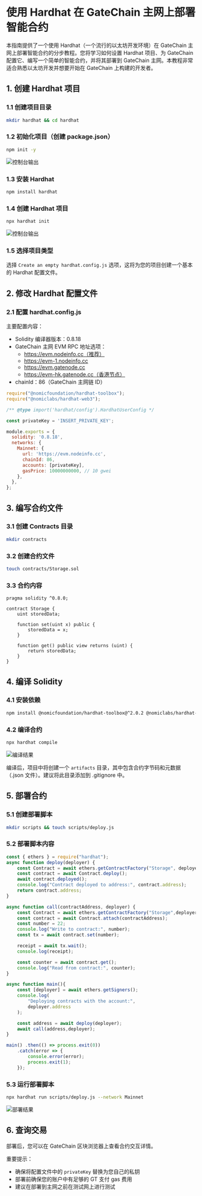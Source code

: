 # 使用 Hardhat 在 GateChain 主网上部署智能合约

本指南提供了一个使用 Hardhat（一个流行的以太坊开发环境）在 GateChain 主网上部署智能合约的分步教程。您将学习如何设置 Hardhat 项目、为 GateChain 配置它、编写一个简单的智能合约，并将其部署到 GateChain 主网。本教程非常适合熟悉以太坊开发并想要开始在 GateChain 上构建的开发者。

## 1. 创建 Hardhat 项目

### 1.1 创建项目目录
```bash
mkdir hardhat && cd hardhat
```

### 1.2 初始化项目（创建 package.json）
```bash
npm init -y
```
![控制台输出](../../.gitbook/assets/images/init_package.png)


### 1.3 安装 Hardhat
```bash
npm install hardhat
```

### 1.4 创建 Hardhat 项目
```bash
npx hardhat init
```
![控制台输出](../../.gitbook/assets/images/init_hardhat.png)

### 1.5 选择项目类型
选择 `Create an empty hardhat.config.js` 选项，这将为您的项目创建一个基本的 Hardhat 配置文件。

## 2. 修改 Hardhat 配置文件

### 2.1 配置 hardhat.config.js

主要配置内容：
- Solidity 编译器版本：0.8.18
- GateChain 主网 EVM RPC 地址选项：
  - https://evm.nodeinfo.cc（推荐）
  - https://evm-1.nodeinfo.cc
  - https://evm.gatenode.cc
  - https://evm-hk.gatenode.cc（香港节点）
- chainId：86（GateChain 主网链 ID）

```javascript
require("@nomicfoundation/hardhat-toolbox");
require("@nomiclabs/hardhat-web3");

/** @type import('hardhat/config').HardhatUserConfig */

const privateKey = 'INSERT_PRIVATE_KEY';

module.exports = {
  solidity: '0.8.18',
  networks: {
    Mainnet: {
      url: 'https://evm.nodeinfo.cc', 
      chainId: 86, 
      accounts: [privateKey],
      gasPrice: 10000000000, // 10 gwei
    },
  },
};
```

## 3. 编写合约文件

### 3.1 创建 Contracts 目录
```bash
mkdir contracts
```

### 3.2 创建合约文件
```bash
touch contracts/Storage.sol
```

### 3.3 合约内容
```solidity
pragma solidity ^0.8.0;

contract Storage {
    uint storedData;

    function set(uint x) public {
        storedData = x;
    }

    function get() public view returns (uint) {
        return storedData;
    }
}
```

## 4. 编译 Solidity

### 4.1 安装依赖
```bash
npm install @nomicfoundation/hardhat-toolbox@^2.0.2 @nomiclabs/hardhat-web3@^2.0.0
```

### 4.2 编译合约
```bash
npx hardhat compile
```
![编译结果](../../.gitbook/assets/images/compile_contract.png)


编译后，项目中将创建一个 `artifacts` 目录，其中包含合约字节码和元数据（.json 文件）。建议将此目录添加到 .gitignore 中。

## 5. 部署合约

### 5.1 创建部署脚本
```bash
mkdir scripts && touch scripts/deploy.js
```

### 5.2 部署脚本内容
```javascript
const { ethers } = require("hardhat");
async function deploy(deployer) {
    const Contract = await ethers.getContractFactory("Storage", deployer);
    const contract = await Contract.deploy();
    await contract.deployed();
    console.log("Contract deployed to address:", contract.address);
    return contract.address;
}

async function call(contractAddress, deployer) {
    const Contract = await ethers.getContractFactory("Storage",deployer);
    const contract = await Contract.attach(contractAddress);
    const number = 22;
    console.log("Write to contract:", number);
    const tx = await contract.set(number);

    receipt = await tx.wait();
    console.log(receipt);

    const counter = await contract.get();
    console.log("Read from contract:", counter);
}

async function main(){
    const [deployer] = await ethers.getSigners();
    console.log(
        "Deploying contracts with the account:",
        deployer.address
    );

    const address = await deploy(deployer);
    await call(address,deployer);
}

main() .then(() => process.exit(0))
    .catch(error => {
        console.error(error);
        process.exit(1);
    });
```

### 5.3 运行部署脚本
```bash
npx hardhat run scripts/deploy.js --network Mainnet
```
![部署结果](../../.gitbook/assets/images/deploy_contract.png)

## 6. 查询交易

部署后，您可以在 GateChain 区块浏览器上查看合约交互详情。

重要提示：
- 确保将配置文件中的 `privateKey` 替换为您自己的私钥
- 部署前确保您的账户中有足够的 GT 支付 gas 费用
- 建议在部署到主网之前在测试网上进行测试 